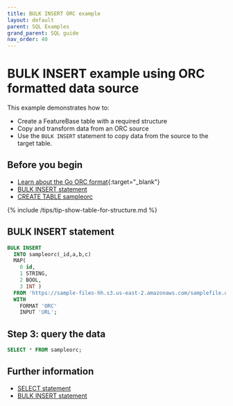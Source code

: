 ```yaml
---
title: BULK INSERT ORC example
layout: default
parent: SQL Examples
grand_parent: SQL guide
nav_order: 40
---
```


# BULK INSERT example using ORC formatted data source

This example demonstrates how to:

* Create a FeatureBase table with a required structure
* Copy and transform data from an ORC source
* Use the `BULK INSERT` statement to copy data from the source to the target table.

## Before you begin

* [Learn about the Go ORC format](https://pkg.go.dev/github.com/scritchley/orc){:target="_blank"}
* [BULK INSERT statement](/docs/sql-guide/statements/statement-insert-bulk)
* [CREATE TABLE sampleorc](/docs/sql-guide/examples/insert-bulk-orc/sql-eg-table-create-sampleorc)

{% include /tips/tip-show-table-for-structure.md %}

## BULK INSERT statement

```sql
BULK INSERT
  INTO sampleorc(_id,a,b,c)
  MAP(
    0 id,
    1 STRING,
    2 BOOL,
    3 INT )
  FROM 'https://sample-files-hh.s3.us-east-2.amazonaws.com/samplefile.orc'
  WITH
    FORMAT 'ORC'
    INPUT 'URL';
```


## Step 3: query the data

```sql
SELECT * FROM sampleorc;
```

## Further information

* [SELECT statement](/docs/sql-guide/statements/statement-select)
* [BULK INSERT statement](/docs/sql-guide/statements/statement-insert-bulk)
